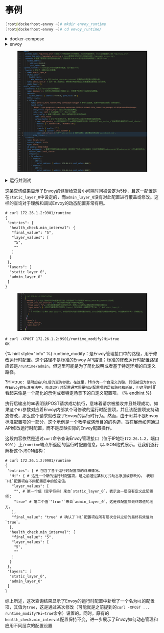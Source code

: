 # 事例

```powershell
[root@dockerhost-envoy ~]# mkdir envoy_runtime
[root@dockerhost-envoy ~]# cd envoy_runtime/
```



<details>

<summary>docker-compose</summary>

```powershell
# vim docker-compose.yaml
# cat docker-compose.yaml
version: '3.3'
services:
  envoy:
    image: envoyproxy/envoy:v1.30.1
    volumes:
    - ./envoy.yaml:/etc/envoy/envoy.yaml
    networks:
      envoymesh:
        ipv4_address: 172.26.1.2
        aliases:
        - front-proxy
    depends_on:
    - webserver01
    - webserver02
  webserver01:
    image: www.kubemsb.com/envoy/demoapp:v1.0
    environment:
      - PORT=8080
    hostname: webserver01
    networks:
      envoymesh:
        ipv4_address: 172.26.1.3
        aliases:
        - webserver01
  webserver02:
    image: www.kubemsb.com/envoy/demoapp:v1.0
    environment:
      - PORT=8080
    hostname: webserver02
    networks:
      envoymesh:
        ipv4_address: 172.26.1.4
        aliases:
        - webserver02
networks:
  envoymesh:
    driver: bridge
    ipam:
      config:
        - subnet: 172.26.1.0/24
```



</details>

<details>

<summary>envoy</summary>

```powershell
# vim envoy.yaml
# cat envoy.yaml
admin:
  profile_path: /tmp/envoy.prof
  access_log_path: /tmp/admin_access.log
  address:
    socket_address:
       address: 0.0.0.0
       port_value: 9901

layered_runtime:
  layers:
  - name: static_layer_0
    static_layer:
      health_check:
        min_interval: 5
  - name: admin_layer_0
    admin_layer: {}

static_resources:
  listeners:
  - name: listener_0
    address:
      socket_address: { address: 0.0.0.0, port_value: 80 }
    filter_chains:
    - filters:
      - name: envoy.filters.network.http_connection_manager
        typed_config:
          "@type": type.googleapis.com/envoy.extensions.filters.network.http_connection_manager.v3.HttpConnectionManager
          stat_prefix: ingress_http
          codec_type: AUTO
          route_config:
            name: local_route
            virtual_hosts:
            - name: web_service_1
              domains: ["*.kubemsb.com", "kubemsb.com"]
              routes:
              - match: { prefix: "/" }
                route: { cluster: local_cluster }
            - name: web_service_2
              domains: ["*.kubex.com","kubex.com"]
              routes:
              - match: { prefix: "/" }
                redirect:
                  host_redirect: "www.kubemsb.com"
          http_filters:
          - name: envoy.filters.http.router
            typed_config:
              "@type": type.googleapis.com/envoy.extensions.filters.http.router.v3.Router
  
  clusters:
  - name: local_cluster
    connect_timeout: 0.25s
    type: STATIC
    lb_policy: ROUND_ROBIN
    load_assignment:
      cluster_name: local_cluster
      endpoints:
      - lb_endpoints:
        - endpoint:
            address:
              socket_address: { address: 172.26.1.3, port_value: 8080 }
        - endpoint:
            address:
              socket_address: { address: 172.26.1.4, port_value: 8080 }
```

这段配置是Envoy代理的配置片段，主要涉及管理接口（Admin）、运行时层配置（Layered Runtime）以及静态资源定义（Static Resources），包括监听器（Listeners）和集群（Clusters）。下面是各部分的详细解释：

</details>

<figure><img src="../../../../.gitbook/assets/image (1) (1) (1) (1) (1) (1) (1).png" alt=""><figcaption></figcaption></figure>



<details>

<summary>运行并测试</summary>



</details>

这条查询结果显示了Envoy的健康检查最小间隔时间被设定为5秒，且这一配置是在`static_layer_0`中设定的，而`admin_layer_0`没有对此配置进行覆盖或修改。这样的查询对于理解和调试Envoy的动态配置非常有用。

```
# curl 172.26.1.2:9901/runtime
{
 "entries": {  
  "health_check.min_interval": {
   "final_value": "5",
   "layer_values": [
    "5",
    ""
   ]
  }
 },
 "layers": [
  "static_layer_0",
  "admin_layer_0"
 ]
}

```

<figure><img src="../../../../.gitbook/assets/image (2) (1) (1) (1) (1) (1) (1).png" alt=""><figcaption></figcaption></figure>

```
# curl -XPOST 172.26.1.2:9901/runtime_modify?Hi=true
OK
```

{% hint style="info" %}
runtime\_modify：是Envoy管理接口中的路径，用于修改运行时配置。这个路径不是标准的Envoy API路径；标准的修改运行时配置路径应该是`/runtime/admin`，但这里可能是为了简化说明或者基于特定环境的自定义路径。

?Hi=true`: 是附加在URL后的查询参数。在这里，`Hi`作为一个自定义的键，其值被设为`true`。在Envoy的标准用法中，修改运行时配置通常需要指定配置项的层级路径和新值，但这里的`Hi\`看起来像是一个简化的示例或者特定场景下的自定义配置项。
{% endhint %}

执行后输出的`OK`表明该POST请求成功执行，意味着请求被接收并且处理成功。如果这个`Hi`参数对应着Envoy内部某个可修改的运行时配置项，并且该配置项支持动态修改，那么这个请求就改变了Envoy的运行时行为。然而，由于`Hi`并不是Envoy标准配置项的一部分，这个示例是一个教学或演示目的的构造，旨在展示如何通过API修改运行时配置，而不是反映实际的Envoy配置操作。



这段内容依然是通过`curl`命令查询Envoy管理接口（位于IP地址`172.26.1.2`，端口`9901`）上`/runtime`端点所返回的运行时配置信息，以JSON格式展示。让我们逐行解析这个JSON结构：

```
# curl 172.26.1.2:9901/runtime
{
 "entries": { # 包含了各个运行时配置项的详细情况。
  "Hi": { # 这是一个新的运行时配置项，是之前通过某种方式动态添加或修改的。 表明`Hi`配置项在不同配置层中的设定值。
   "layer_values": [
    "", # 第一个值（空字符串）来自`static_layer_0`，表示这一层没有定义此配置项；
    "true" # 第二个值`"true"`来自`admin_layer_0`，这是该配置项最终取值的地方。
   ],
   "final_value": "true" # 确认了`Hi`配置项在所有层次合并之后的最终有效值为`true`。
  },
  "health_check.min_interval": {
   "final_value": "5",
   "layer_values": [
    "5",
    ""
   ]
  }
 },
 "layers": [
  "static_layer_0",
  "admin_layer_0"
 ]
}
```

综上所述，这次查询结果显示了Envoy的运行时配置中新增了一个名为`Hi`的配置项，其值为`true`，这是通过某次修改（可能就是之前提到的`curl -XPOST ... runtime_modify?Hi=true`命令）设置的。同时，原有的`health_check.min_interval`配置保持不变，进一步展示了Envoy如何动态管理和应用不同层次的配置设置
